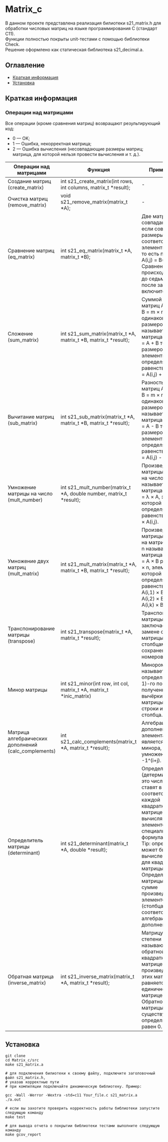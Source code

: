 # Matrix_c
В данном проекте представлена реализация билиотеки s21_matrix.h для обработки числовых матриц на языке программирования С (стандарт С11).<br>
Функции полностью покрыты unit-тестами c помощью библиотеки Check. <br>
Решение оформлено как статическая библиотека s21_decimal.a. <br>

## Оглавление
- [Краткая информация](#Краткая-информация)
- [Установка](#Установка)

## Краткая информация
### Операции над матрицами
Все операции (кроме сравнения матриц) возвращают результирующий код:<br>
- 0 — OK;
- 1 — Ошибка, некорректная матрица;
- 2 — Ошибка вычисления (несовпадающие размеры матриц; матрица, для которой нельзя провести вычисления и т. д.).

Операции над матрицами|Функция|Примечание
-|-|-
Создание матриц (create_matrix)|int s21_create_matrix(int rows, int columns, matrix_t *result);| -
Очистка матриц (remove_matrix)|void s21_remove_matrix(matrix_t *A);| -
Сравнение матриц (eq_matrix)|int s21_eq_matrix(matrix_t *A, matrix_t *B);|Две матрицы A, B совпадают \|A = B\|, если совпадают их размеры и соответствующие элементы равны, то есть при всех i, j A(i,j) = B(i,j). <br>Сравнение происходит вплоть до седьмого знака после запятой включительно.
Сложение (sum_matrix)|int s21_sum_matrix(matrix_t *A, matrix_t *B, matrix_t *result);|Суммой двух матриц A = m × n и B = m × n одинаковых размеров называется матрица C = m × n = A + B тех же размеров, элементы которой определяются равенствами C(i,j) = A(i,j) + B(i,j).
Вычитание матриц (sub_matrix)|int s21_sub_matrix(matrix_t *A, matrix_t *B, matrix_t *result);|Разностью двух матриц A = m × n и B = m × n одинаковых размеров называется матрица C = m × n = A - B тех же размеров, элементы которой определяются равенствами C(i,j) = A(i,j) - B(i,j).
Умножение матрицы на число (mult_number)|int s21_mult_number(matrix_t *A, double number, matrix_t *result);|Произведением матрицы A = m × n на число λ называется матрица B = m × n = λ × A, элементы которой определяются равенствами B = λ × A(i,j).
Умножение двух матриц (mult_matrix)|int s21_mult_matrix(matrix_t *A, matrix_t *B, matrix_t *result);|Произведением матрицы A = m × k на матрицу B = k × n называется матрица C = m × n = A × B размера m × n, элементы которой определяются равенством C(i,j) = A(i,1) × B(1,j) + A(i,2) × B(2,j) + … + A(i,k) × B(k,j).
Транспонирование матрицы (transpose)|int s21_transpose(matrix_t *A, matrix_t *result);|Транспонирование матрицы А заключается в замене строк этой матрицы ее столбцами с сохранением их номеров.
Минор матрицы|int s21_minor(int row, int col, matrix_t *A, matrix_t *inic_matrix)|Минором M(i,j) называется определитель (n-1)-го порядка, полученный вычёркиванием из матрицы A i-й строки и j-го столбца.
Матрица алгебраических дополнений (calc_complements)|int s21_calc_complements(matrix_t *A, matrix_t *result);|Алгебраическим дополнением элемента матрицы является значение минора, умноженное на -1^(i+j).
Определитель матрицы (determinant)|int s21_determinant(matrix_t *A, double *result);|Определитель (детерминант) — это число, которое ставят в соответствие каждой квадратной матрице и вычисляют из элементов по специальным формулам.<br>Tip: определитель может быть вычислен только для квадратной матрицы.<br>Определитель матрицы равен сумме произведений элементов строки (столбца) на соответствующие алгебраические дополнения.
Обратная матрица (inverse_matrix)|int s21_inverse_matrix(matrix_t *A, matrix_t *result);|Матрицу A в степени -1 называют обратной к квадратной матрице А, если произведение этих матриц равняется единичной матрице.<br>Обратной матрицы не существует, если определитель равен 0.
## Установка
```
git clone
cd Matrix_c/src
make s21_matrix.a

# для подключения билиотеки к своему файлу, подключите заголовочный файл s21_matrix.h,
# указав корректные пути
# при компиляции подключайте динамическую библиотеку. Пример:

gcc -Wall -Werror -Wextra -std=c11 Your_file.c s21_matrix.a
./a.out

# если вы захотите проверить корректность работы библиотеки запустите следующую команду
make test

# для вывода отчета о покрытии библиотеки тестами выполните следующую команду
make gcov_report
```
